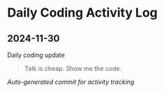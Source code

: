 # Daily Coding Activity Log

## 2024-11-30

Daily coding update

> Talk is cheap. Show me the code.

*Auto-generated commit for activity tracking*
